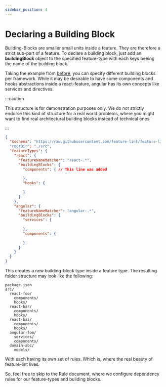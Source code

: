 ```yaml
---
sidebar_position: 4
---
```


# Declaring a Building Block

Building-Blocks are smaller small units inside a feature. They are therefore a strict sub-part of a feature.
To declare a building block, just add an **buildingBlock** object to the specified feature-type with each keys
beeing the name of the building block.

Taking the example from [before](./declaring-feature.md), you can specify different building blocks per framework.
While it may be desirable to have some components and hooks abstractions inside a react-feature, angular has its own 
concepts like services and directives.

:::caution

This structure is for demonstration  purposes only.
We do not strictly endorse this kind of structure for a real world problems, where you might want to find
real architectural building blocks instead of technical ones.

:::

````json
{
  "$schema": "https://raw.githubusercontent.com/feature-lint/feature-lint/pages/schema/feature-lint-v0.0.15.schema.json"
  "rootDir": "./src",
  "featureTypes": {
    "react": {
      "featureNameMatcher": "react-.*",
      "buildingBlocks": {
        "components": { // This line was added
        
        },
        "hooks": {
        
        }
      }
    },
    "angular": {
      "featureNameMatcher": "angular-.*",
      "buildingBlocks": {
        "services": {
        
        },
        "components": {
        
        }
      }
    }
  }
}
````

This creates a new building-block type inside a feature type. The resulting folder structure may look like the following:

```
package.json
src/
  react-foo/
    components/
    hooks/
  react-bar/
    components/
    hooks/
  react-baz/
    components/
    hooks/
  angular-foo/
    services/
    components/
  domain-abc/ 
    models/
```

With each having its own set of rules. Which is, where the real beauty of feature-lint lives.

So, feel free to skip to the Rule document, where we configure dependency rules for our
feature-types and building blocks.
